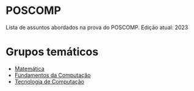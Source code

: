 # POSCOMP

Lista de assuntos abordados na prova do POSCOMP. Edição atual: 2023

# Grupos temáticos

- [Matemática](./matematica/)
- [Fundamentos da Computação](./fundamentos-da-computacao/)
- [Tecnologia de Computação](./tecnologia-de-computacao/)
